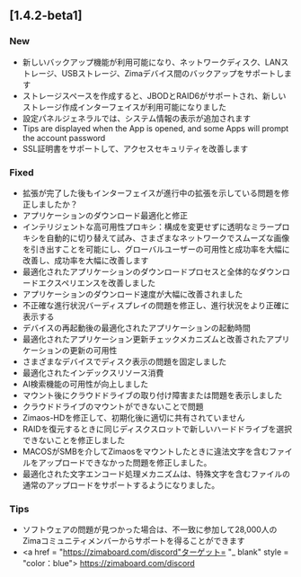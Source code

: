 ## [1.4.2-beta1]
### New
- 新しいバックアップ機能が利用可能になり、ネットワークディスク、LANストレージ、USBストレージ、Zimaデバイス間のバックアップをサポートします
- ストレージスペースを作成すると、JBODとRAID6がサポートされ、新しいストレージ作成インターフェイスが利用可能になりました
- 設定パネルジェネラルでは、システム情報の表示が追加されます
- Tips are displayed when the App is opened, and some Apps will prompt the account password
- SSL証明書をサポートして、アクセスセキュリティを改善します
### Fixed
- 拡張が完了した後もインターフェイスが進行中の拡張を示している問題を修正しましたか？
- アプリケーションのダウンロード最適化と修正
- インテリジェントな高可用性プロキシ：構成を変更せずに透明なミラープロキシを自動的に切り替えて試み、さまざまなネットワークでスムーズな画像を引き出すことを可能にし、グローバルユーザーの可用性と成功率を大幅に改善し、成功率を大幅に改善します
- 最適化されたアプリケーションのダウンロードプロセスと全体的なダウンロードエクスペリエンスを改善しました
- アプリケーションのダウンロード速度が大幅に改善されました
- 不正確な進行状況バーディスプレイの問題を修正し、進行状況をより正確に表示する
- デバイスの再起動後の最適化されたアプリケーションの起動時間
- 最適化されたアプリケーション更新チェックメカニズムと改善されたアプリケーションの更新の可用性
- さまざまなデバイスでディスク表示の問題を固定しました
- 最適化されたインデックスリソース消費
- AI検索機能の可用性が向上しました
- マウント後にクラウドドライブの取り付け障害または問題を表示しました
- クラウドドライブのマウントができないことで問題
- Zimaos-HDを修正して、初期化後に適切に共有されていません
- RAIDを復元するときに同じディスクスロットで新しいハードドライブを選択できないことを修正しました
- MACOSがSMBを介してZimaosをマウントしたときに違法文字を含むファイルをアップロードできなかった問題を修正しました。
- 最適化された文字エンコード処理メカニズムは、特殊文字を含むファイルの通常のアップロードをサポートするようになりました。
### Tips
- ソフトウェアの問題が見つかった場合は、不一致に参加して28,000人のZimaコミュニティメンバーからサポートを得ることができます
- <a href = "https://zimaboard.com/discord"ターゲット= "_ blank" style = "color：blue"> https://zimaboard.com/discord </a>

